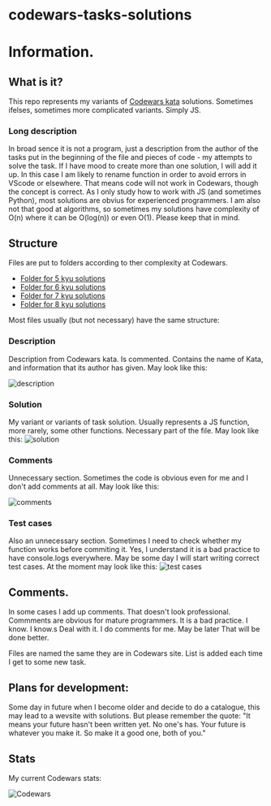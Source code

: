 # codewars-tasks-solutions

<h1> Information.</h1>

<h2>What is it?</h2>
This repo represents my variants of <a href="https://www.codewars.com/kata/" alt="https://www.codewars.com/kata/"> Codewars kata</a>  solutions. Sometimes ifelses, sometimes more complicated variants. Simply JS. 

<h3> Long description</h3>
In broad sence it is not a program, just a description from the author of the tasks put in the beginning of the file and pieces of code - my attempts to solve the task.
If I have mood to create more than one solution, I will add it up.
In this case I am likely to rename function in order to avoid errors in VScode or elsewhere.
That means code will not work in Codewars, though the concept is correct.
As I only study how to work with JS (and sometimes Python), most solutions are obvius for experienced programmers. I am also not that good at algorithms, so sometimes my solutions have complexity of O(n) where it can be O(log(n)) or even O(1).
Please keep that in mind.
<h2> Structure </h2>

Files are put to folders according to ther complexity at Codewars.

<ul>
<li><a href="https://github.com/konung-nvkz/codewars-tasks-solutions/tree/main/5_kyu_Solutions"> Folder for 5 kyu solutions</a></li>
<li><a href="https://github.com/konung-nvkz/codewars-tasks-solutions/tree/main/6_kyu_Solutions"> Folder for 6 kyu solutions</a></li>
<li><a href="https://github.com/konung-nvkz/codewars-tasks-solutions/tree/main/7_kyu_Solutions"> Folder for 7 kyu solutions</a></li>
<li><a href="https://github.com/konung-nvkz/codewars-tasks-solutions/tree/main/8_kyu_Solutions"> Folder for 8 kyu solutions</a></li>
</ul>

Most files usually (but not necessary) have the same structure:

<h3>Description</h3>

Description from Codewars kata. Is commented. Contains the name of Kata, and information that its author has given. 
May look like this:

<img src="https://github.com/konung-nvkz/codewars-tasks-solutions/blob/main/files_for_examples/01_description.png" alt="description">

<h3>Solution</h3>
My variant or variants of task solution. 
Usually represents a JS function, more rarely, some other functions.
Necessary part of the file.
May look like this:

<img src="https://github.com/konung-nvkz/codewars-tasks-solutions/tree/main/files_for_examples/02_solution.png" alt="solution">

<h3>Comments</h3>

Unnecessary section. Sometimes the code is obvious even for me and I don't add comments at all.
May look like this:

<img src="https://github.com/konung-nvkz/codewars-tasks-solutions/tree/main/files_for_examples/03_comments.png" alt="comments">

<h3>Test cases</h3>
Also an unnecessary section. Sometimes I need to check whether my function works before commiting it. Yes, I understand it is a bad practice to have console.logs everywhere. May be some day I will start writing correct test cases.
At the moment may look like this:

<img src="https://github.com/konung-nvkz/codewars-tasks-solutions/tree/main/files_for_examples/04_test_cases.png" alt="test cases">


<h2>Comments.</h2>
In some cases I add up comments.
That doesn't look professional.
Commments are obvious for mature programmers.
It is a bad practice.
I know. I know.s
Deal with it. I do comments for me.
May be later That will be done better.



Files are named the same they are in Codewars site.
List is added each time I get to some new task.

<h2> Plans for development: </h2>

Some day in future when I become older and decide to do a catalogue, this may lead to a wevsite with solutions. But please remember the quote: 
<quote>"It means your future hasn't been written yet. No one's has. Your future is whatever you make it. So make it a good one, both of you." </quote>

<h2> Stats </h2>
My current Codewars stats:

![Codewars](https://www.codewars.com/users/konung-nvkz/badges/small)
